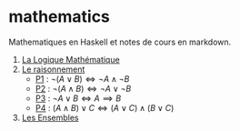 # mathematics
Mathematiques en Haskell et notes de cours en markdown.

1. [La Logique Mathématique](./mathematics/docs/logique.md)
2. [Le raisonnement](./docs/raisonnements.md)
    * [P1](./src/logique/app/P1.hs) : $\neg(A \lor B) \Longleftrightarrow \neg A \land \neg B$
    * [P2](./src/logique/app/P2.hs) : $\neg(A \land B) \Longleftrightarrow \neg A \lor \neg B$
    * [P3](./src/logique/app/P3.hs) : $\neg A \lor B \Longleftrightarrow A \implies B$
    * [P4](./src/logique/app/P4.hs) : $(A \land B) \lor C \Longleftrightarrow (A \lor C) \land (B \lor C)$
3. [Les Ensembles](./docs/ensembles.md)